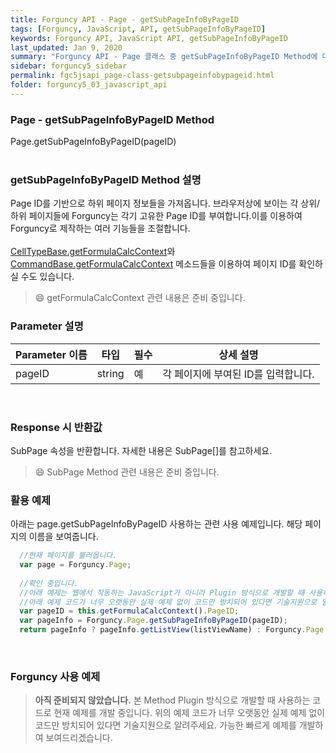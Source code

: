```yaml
---
title: Forguncy API - Page - getSubPageInfoByPageID
tags: [Forguncy, JavaScript, API, getSubPageInfoByPageID]
keywords: Forguncy API, JavaScript API, getSubPageInfoByPageID
last_updated: Jan 9, 2020
summary: "Forguncy API - Page 클래스 중 getSubPageInfoByPageID Method에 대해 설명합니다."
sidebar: forguncy5_sidebar
permalink: fgc5jsapi_page-class-getsubpageinfobypageid.html
folder: forguncy5_03_javascript_api
---
```


### Page - getSubPageInfoByPageID Method
Page.getSubPageInfoByPageID(pageID)
<br /><br />

### getSubPageInfoByPageID Method 설명
Page ID를 기반으로 하위 페이지 정보들을 가져옵니다. 브라우저상에 보이는 각 상위/하위 페이지들에 Forguncy는 각기 고유한 Page ID를 부여합니다.이를 이용하여 Forguncy로 제작하는 여러 기능들을 조절합니다. <br /><br />[CellTypeBase.getFormulaCalcContext]()와 [CommandBase.getFormulaCalcContext]() 메소드들을 이용하여 페이지 ID를 확인하실 수도 있습니다.

> 😄 getFormulaCalcContext 관련 내용은 준비 중입니다.

<!-- <br /><br /> 위 memo를 삭제할 때 comment 제거 -->

### Parameter 설명

| Parameter 이름 | 타입 | 필수 | 상세 설명 |
| --- | --- | --- | --- |
| pageID | string | 예 | 각 페이지에 부여된 ID를 입력합니다. |

<br />

### Response 시 반환값
SubPage 속성을 반환합니다. 자세한 내용은 SubPage[]를 참고하세요.

> 😄 SubPage Method 관련 내용은 준비 중입니다.

<!-- <br /><br /> 위 memo를 삭제할 때 comment 제거 -->

### 활용 예제
아래는 page.getSubPageInfoByPageID 사용하는 관련 사용 예제입니다. 해당 페이지의 이름을 보여줍니다.
<br />

~~~javascript
  //현재 페이지를 불러옵니다.
  var page = Forguncy.Page;
  
  //확인 중입니다.
  //아래 예제는 웹에서 작동하는 JavaScript가 아니라 Plugin 방식으로 개발할 때 사용하는 코드로 현재 예제를 개발 중입니다.
  //아래 예제 코드가 너무 오랫동안 실제 예제 없이 코드만 방치되어 있다면 기술지원으로 알려주세요. 가능한 빠르게 예제를 개발하여 보여드리겠습니다.
  var pageID = this.getFormulaCalcContext().PageID;
  var pageInfo = Forguncy.Page.getSubPageInfoByPageID(pageID);
  return pageInfo ? pageInfo.getListView(listViewName) : Forguncy.Page.getListView(listViewName, false);
~~~

<br />

### Forguncy 사용 예제

> **아직 준비되지 않았습니다.**
> 본 Method Plugin 방식으로 개발할 때 사용하는 코드로 현재 예제를 개발 중입니다.
> 위의 예제 코드가 너무 오랫동안 실제 예제 없이 코드만 방치되어 있다면 기술지원으로 알려주세요. 가능한 빠르게 예제를 개발하여 보여드리겠습니다.


<br /><br />